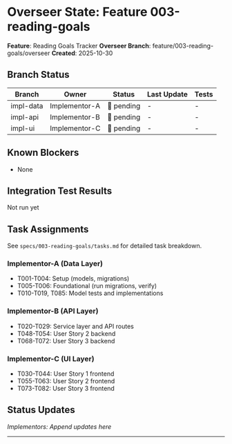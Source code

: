 # Overseer State: Feature 003-reading-goals

**Feature**: Reading Goals Tracker
**Overseer Branch**: feature/003-reading-goals/overseer
**Created**: 2025-10-30

## Branch Status

| Branch | Owner | Status | Last Update | Tests |
|--------|-------|--------|-------------|-------|
| impl-data | Implementor-A | 🔵 pending | - | - |
| impl-api | Implementor-B | 🔵 pending | - | - |
| impl-ui | Implementor-C | 🔵 pending | - | - |

## Known Blockers

- None

## Integration Test Results

Not run yet

## Task Assignments

See `specs/003-reading-goals/tasks.md` for detailed task breakdown.

### Implementor-A (Data Layer)
- T001-T004: Setup (models, migrations)
- T005-T006: Foundational (run migrations, verify)
- T010-T019, T085: Model tests and implementations

### Implementor-B (API Layer)
- T020-T029: Service layer and API routes
- T048-T054: User Story 2 backend
- T068-T072: User Story 3 backend

### Implementor-C (UI Layer)
- T030-T044: User Story 1 frontend
- T055-T063: User Story 2 frontend
- T073-T082: User Story 3 frontend

## Status Updates

*Implementors: Append updates here*

---
